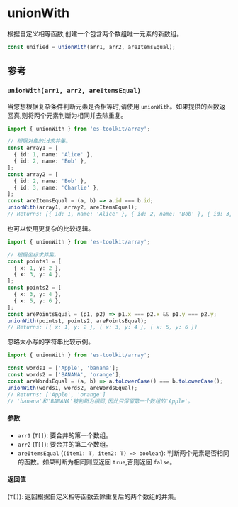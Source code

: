 # unionWith

根据自定义相等函数,创建一个包含两个数组唯一元素的新数组。

```typescript
const unified = unionWith(arr1, arr2, areItemsEqual);
```

## 参考

### `unionWith(arr1, arr2, areItemsEqual)`

当您想根据复杂条件判断元素是否相等时,请使用 `unionWith`。如果提供的函数返回真,则将两个元素判断为相同并去除重复。

```typescript
import { unionWith } from 'es-toolkit/array';

// 根据对象的id求并集。
const array1 = [
  { id: 1, name: 'Alice' },
  { id: 2, name: 'Bob' },
];
const array2 = [
  { id: 2, name: 'Bob' },
  { id: 3, name: 'Charlie' },
];
const areItemsEqual = (a, b) => a.id === b.id;
unionWith(array1, array2, areItemsEqual);
// Returns: [{ id: 1, name: 'Alice' }, { id: 2, name: 'Bob' }, { id: 3, name: 'Charlie' }]
```

也可以使用更复杂的比较逻辑。

```typescript
import { unionWith } from 'es-toolkit/array';

// 根据坐标求并集。
const points1 = [
  { x: 1, y: 2 },
  { x: 3, y: 4 },
];
const points2 = [
  { x: 3, y: 4 },
  { x: 5, y: 6 },
];
const arePointsEqual = (p1, p2) => p1.x === p2.x && p1.y === p2.y;
unionWith(points1, points2, arePointsEqual);
// Returns: [{ x: 1, y: 2 }, { x: 3, y: 4 }, { x: 5, y: 6 }]
```

忽略大小写的字符串比较示例。

```typescript
import { unionWith } from 'es-toolkit/array';

const words1 = ['Apple', 'banana'];
const words2 = ['BANANA', 'orange'];
const areWordsEqual = (a, b) => a.toLowerCase() === b.toLowerCase();
unionWith(words1, words2, areWordsEqual);
// Returns: ['Apple', 'orange']
// 'banana'和'BANANA'被判断为相同,因此只保留第一个数组的'Apple'。
```

#### 参数

- `arr1` (`T[]`): 要合并的第一个数组。
- `arr2` (`T[]`): 要合并的第二个数组。
- `areItemsEqual` (`(item1: T, item2: T) => boolean`): 判断两个元素是否相同的函数。如果判断为相同则应返回 `true`,否则返回 `false`。

#### 返回值

(`T[]`): 返回根据自定义相等函数去除重复后的两个数组的并集。
